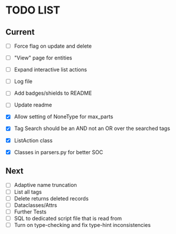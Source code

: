 # TODO LIST
## Current
- [ ] Force flag on update and delete
- [ ] "View" page for entities
- [ ] Expand interactive list actions
- [ ] Log file
- [ ] Add badges/shields to README
- [ ] Update readme
- [x] Allow setting of NoneType for max_parts
- [x] Tag Search should be an AND not an OR over the searched tags

- [x] ListAction class
- [x] Classes in parsers.py for better SOC

## Next
- [ ] Adaptive name truncation
- [ ] List all tags
- [ ] Delete returns deleted records
- [ ] Dataclasses/Attrs
- [ ] Further Tests
- [ ] SQL to dedicated script file that is read from
- [ ] Turn on type-checking and fix type-hint inconsistencies